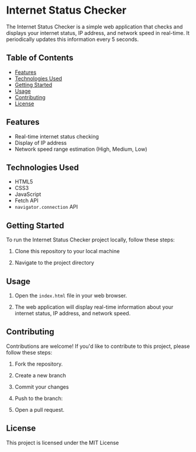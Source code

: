 # Internet Status Checker

The Internet Status Checker is a simple web application that checks and displays your internet status, IP address, and network speed in real-time. It periodically updates this information every 5 seconds.

## Table of Contents

- [Features](#features)
- [Technologies Used](#technologies-used)
- [Getting Started](#getting-started)
- [Usage](#usage)
- [Contributing](#contributing)
- [License](#license)

## Features

- Real-time internet status checking
- Display of IP address
- Network speed range estimation (High, Medium, Low)

## Technologies Used

- HTML5
- CSS3
- JavaScript
- Fetch API
- `navigator.connection` API

## Getting Started

To run the Internet Status Checker project locally, follow these steps:

1. Clone this repository to your local machine


2. Navigate to the project directory


## Usage

1. Open the `index.html` file in your web browser.

2. The web application will display real-time information about your internet status, IP address, and network speed.

## Contributing

Contributions are welcome! If you'd like to contribute to this project, please follow these steps:

1. Fork the repository.

2. Create a new branch

3. Commit your changes

4. Push to the branch:


5. Open a pull request.

## License

This project is licensed under the MIT License




